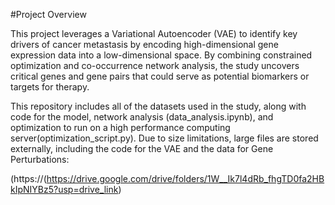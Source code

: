 #Project Overview

This project leverages a Variational Autoencoder (VAE) to identify key drivers of cancer metastasis by encoding high-dimensional gene expression data into a low-dimensional space. By combining constrained optimization and co-occurrence network analysis, the study uncovers critical genes and gene pairs that could serve as potential biomarkers or targets for therapy.




This repository includes all of the datasets used in the study, along with code for the model, network analysis (data_analysis.ipynb), and optimization to run on a high performance computing server(optimization_script.py). Due to size limitations, large files are stored externally, including the code for the VAE and the data for Gene Perturbations: 

(https://(https://drive.google.com/drive/folders/1W__Ik7l4dRb_fhgTD0fa2HBkIpNIYBz5?usp=drive_link)
